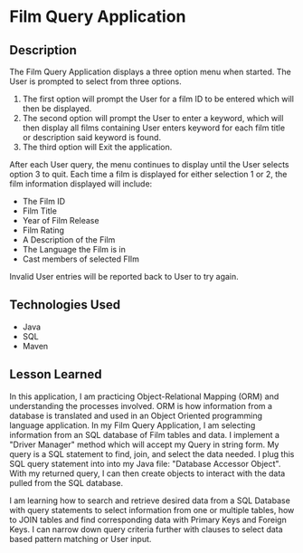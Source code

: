 # Film Query Application

## Description
The Film Query Application displays a three option menu when started. The User is prompted to select from three options. 
<ol>
<li>The first option will prompt the User for a film ID to be entered which will then be displayed.
</li>
<li>
The second option will prompt the User to enter a keyword, which will then display all films containing User enters keyword for each film title or description said keyword is found. 
</li>
<li>
The third option will Exit the application.
</li>
</ol>
After each User query, the menu continues to display until the User selects option 3 to quit.
Each time a film is displayed for either selection 1 or 2, the film information displayed will include:<ul> <li>The Film ID</li> <li>Film Title</li><li>Year of Film Release</li><li>Film Rating</li><li>A Description of the Film</li> <li>The Language the Film is in</li> <li>Cast members of selected FIlm</li></ul>
Invalid User entries will be reported back to User to try again.


## Technologies Used
<ul>
<li>Java</li><li>SQL</li><li>Maven</li>
</ul>


## Lesson Learned 
In this application, I am practicing Object-Relational Mapping (ORM) and understanding the processes involved.
ORM is how information from a database is translated and used in an Object Oriented programming language application. 
In my Film Query Application, I am selecting information from an SQL database of Film tables and data. I implement a "Driver Manager" method which will accept my Query in string form. My query is a SQL statement to find, join, and select the data needed. I plug this SQL query statement into into my Java file: "Database Accessor Object". 
With my returned query, I can then create objects to interact with the data pulled from the SQL database.

I am learning how to search and retrieve desired data from a SQL Database with query statements to select information from one or multiple tables, how to JOIN tables and find corresponding data with Primary Keys and Foreign Keys. I can narrow down query criteria further with clauses to select data based pattern matching or User input.